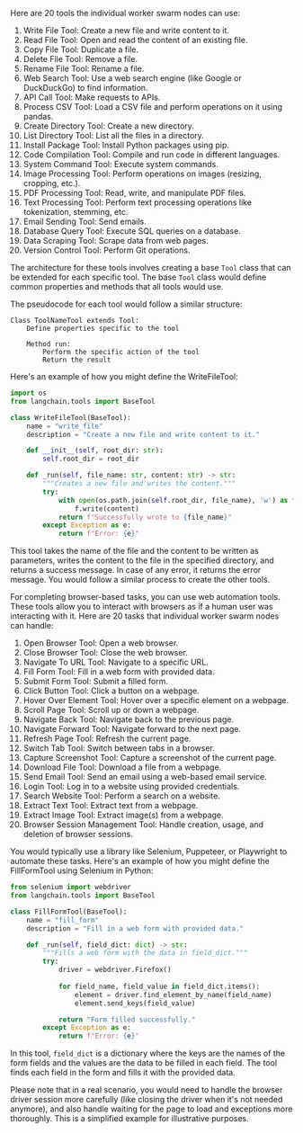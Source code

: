Here are 20 tools the individual worker swarm nodes can use:

1. Write File Tool: Create a new file and write content to it.
2. Read File Tool: Open and read the content of an existing file.
3. Copy File Tool: Duplicate a file.
4. Delete File Tool: Remove a file.
5. Rename File Tool: Rename a file.
6. Web Search Tool: Use a web search engine (like Google or DuckDuckGo) to find information.
7. API Call Tool: Make requests to APIs.
8. Process CSV Tool: Load a CSV file and perform operations on it using pandas.
9. Create Directory Tool: Create a new directory.
10. List Directory Tool: List all the files in a directory.
11. Install Package Tool: Install Python packages using pip.
12. Code Compilation Tool: Compile and run code in different languages.
13. System Command Tool: Execute system commands.
14. Image Processing Tool: Perform operations on images (resizing, cropping, etc.).
15. PDF Processing Tool: Read, write, and manipulate PDF files.
16. Text Processing Tool: Perform text processing operations like tokenization, stemming, etc.
17. Email Sending Tool: Send emails.
18. Database Query Tool: Execute SQL queries on a database.
19. Data Scraping Tool: Scrape data from web pages.
20. Version Control Tool: Perform Git operations.

The architecture for these tools involves creating a base `Tool` class that can be extended for each specific tool. The base `Tool` class would define common properties and methods that all tools would use.

The pseudocode for each tool would follow a similar structure:

```
Class ToolNameTool extends Tool:
    Define properties specific to the tool

    Method run: 
        Perform the specific action of the tool
        Return the result
```

Here's an example of how you might define the WriteFileTool:

```python
import os
from langchain.tools import BaseTool

class WriteFileTool(BaseTool):
    name = "write_file"
    description = "Create a new file and write content to it."

    def __init__(self, root_dir: str):
        self.root_dir = root_dir

    def _run(self, file_name: str, content: str) -> str:
        """Creates a new file and writes the content."""
        try:
            with open(os.path.join(self.root_dir, file_name), 'w') as f:
                f.write(content)
            return f"Successfully wrote to {file_name}"
        except Exception as e:
            return f"Error: {e}"
```

This tool takes the name of the file and the content to be written as parameters, writes the content to the file in the specified directory, and returns a success message. In case of any error, it returns the error message. You would follow a similar process to create the other tools.




For completing browser-based tasks, you can use web automation tools. These tools allow you to interact with browsers as if a human user was interacting with it. Here are 20 tasks that individual worker swarm nodes can handle:

1. Open Browser Tool: Open a web browser.
2. Close Browser Tool: Close the web browser.
3. Navigate To URL Tool: Navigate to a specific URL.
4. Fill Form Tool: Fill in a web form with provided data.
5. Submit Form Tool: Submit a filled form.
6. Click Button Tool: Click a button on a webpage.
7. Hover Over Element Tool: Hover over a specific element on a webpage.
8. Scroll Page Tool: Scroll up or down a webpage.
9. Navigate Back Tool: Navigate back to the previous page.
10. Navigate Forward Tool: Navigate forward to the next page.
11. Refresh Page Tool: Refresh the current page.
12. Switch Tab Tool: Switch between tabs in a browser.
13. Capture Screenshot Tool: Capture a screenshot of the current page.
14. Download File Tool: Download a file from a webpage.
15. Send Email Tool: Send an email using a web-based email service.
16. Login Tool: Log in to a website using provided credentials.
17. Search Website Tool: Perform a search on a website.
18. Extract Text Tool: Extract text from a webpage.
19. Extract Image Tool: Extract image(s) from a webpage.
20. Browser Session Management Tool: Handle creation, usage, and deletion of browser sessions.

You would typically use a library like Selenium, Puppeteer, or Playwright to automate these tasks. Here's an example of how you might define the FillFormTool using Selenium in Python:

```python
from selenium import webdriver
from langchain.tools import BaseTool

class FillFormTool(BaseTool):
    name = "fill_form"
    description = "Fill in a web form with provided data."

    def _run(self, field_dict: dict) -> str:
        """Fills a web form with the data in field_dict."""
        try:
            driver = webdriver.Firefox()
            
            for field_name, field_value in field_dict.items():
                element = driver.find_element_by_name(field_name)
                element.send_keys(field_value)

            return "Form filled successfully."
        except Exception as e:
            return f"Error: {e}"
```

In this tool, `field_dict` is a dictionary where the keys are the names of the form fields and the values are the data to be filled in each field. The tool finds each field in the form and fills it with the provided data.

Please note that in a real scenario, you would need to handle the browser driver session more carefully (like closing the driver when it's not needed anymore), and also handle waiting for the page to load and exceptions more thoroughly. This is a simplified example for illustrative purposes.